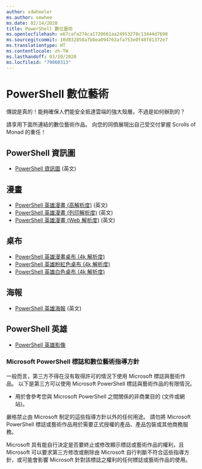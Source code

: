```yaml
---
author: sdwheeler
ms.author: sewhee
ms.date: 02/14/2020
title: PowerShell 數位藝術
ms.openlocfilehash: e67cafa274ca1720661aa24953278c13444d7698
ms.sourcegitcommit: 18d832858a7b8ea094763afa753e0f48f01372e7
ms.translationtype: HT
ms.contentlocale: zh-TW
ms.lasthandoff: 03/10/2020
ms.locfileid: "79060313"
---
```

# <a name="powershell-digital-art"></a>PowerShell 數位藝術

傳說是真的！能夠確保人們能安全抵達雲端的強大殼層。不過是如何辦到的？ 

請享用下面所連結的數位藝術作品。 向您的同儕展現出自己受交付掌握 Scrolls of Monad 的重任！ 

## <a name="powershell-infographic"></a>PowerShell 資訊圖

- [PowerShell 資訊圖](https://github.com/MicrosoftDocs/PowerShell-Docs/blob/staging/assets/PowerShell_7_Infographic.pdf) \(英文\)

## <a name="comic"></a>漫畫

- [PowerShell 英雄漫畫 (高解析度)](https://aka.ms/powershellherocomic_highres) \(英文\)
- [PowerShell 英雄漫畫 (列印解析度)](https://aka.ms/powershellherocomic_print) \(英文\)
- [PowerShell 英雄漫畫 (Web 解析度)](https://aka.ms/powershellherocomic_web) \(英文\)

## <a name="wallpaper"></a>桌布

- [PowerShell 英雄漫畫桌布 (4k 解析度)](https://aka.ms/powershellherowallpaper)
- [PowerShell 英雄粉紅色桌布 (4k 解析度)](https://aka.ms/powershellherowallpaper1)
- [PowerShell 英雄白色桌布 (4k 解析度)](https://aka.ms/powershellherowallpaper2)

## <a name="poster"></a>海報

- [PowerShell 英雄海報](https://aka.ms/powershellheroposter) \(英文\)

## <a name="powershell-hero"></a>PowerShell 英雄

- [PowerShell 英雄影像](https://aka.ms/powershellhero)

### <a name="microsoft-powershell-logo-and-digital-art-guidelines"></a>Microsoft PowerShell 標誌和數位藝術指導方針

一般而言，第三方不得在沒有取得許可的情況下使用 Microsoft 標誌與藝術作品。 以下是第三方可以使用 Microsoft PowerShell 標誌與藝術作品的有限情況。

- 用於會參考您與 Microsoft PowerShell 之間關係的非商業目的 (文件或網站)。

嚴格禁止由 Microsoft 制定的這些指導方針以外的任何用途。 請勿將 Microsoft PowerShell 標誌或藝術作品用於需要正式授權的產品、產品包裝或其他商務服務。

Microsoft 具有能自行決定是否要終止或修改顯示標誌或藝術作品的權利，且 Microsoft 可以要求第三方修改或刪除由 Microsoft 自行判斷不符合這些指導方針，或可能會影響 Microsoft 針對該標誌之權利的任何標誌或藝術作品的使用。
